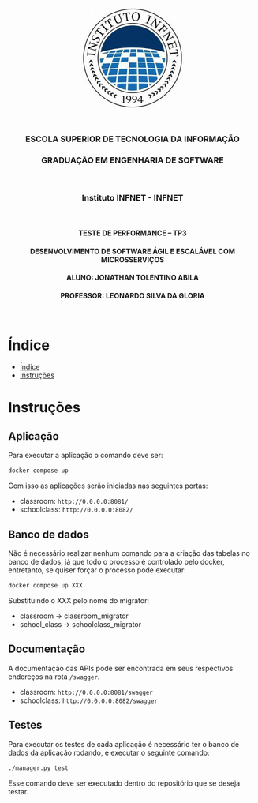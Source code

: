 <p align="center">
    <img src="./docs/logo.jpg" align="center" alt="INFNET logo" title="INFNET" width="200">
</p>

<br>

<div align="center">
    <h3>ESCOLA SUPERIOR DE TECNOLOGIA DA INFORMAÇÃO</h3>
    <h3>GRADUAÇÃO EM ENGENHARIA DE SOFTWARE</h3>
    <br>
    <h3>Instituto INFNET - INFNET</h3>
    <br>
    <h4>TESTE DE PERFORMANCE – TP3</h4>
    <h4>DESENVOLVIMENTO DE SOFTWARE ÁGIL E ESCALÁVEL COM MICROSSERVIÇOS</h4>
    <h4>ALUNO: JONATHAN TOLENTINO ABILA</h4>
    <h4>PROFESSOR: LEONARDO SILVA DA GLORIA</h4>
    <br>
</div>

# Índice
- [Índice](#índice)
- [Instruções](#instruções)

# Instruções

## Aplicação
Para executar a aplicação o comando deve ser:

```bash
docker compose up
```

Com isso as aplicações serão iniciadas nas seguintes portas:

- classroom: `http://0.0.0.0:8081/`
- schoolclass: `http://0.0.0.0:8082/`

## Banco de dados
Não é necessário realizar nenhum comando para a criação das tabelas no banco de dados, já que todo
o processo é controlado pelo docker, entretanto, se quiser forçar o processo pode executar:

```bash
docker compose up XXX
```

Substituindo o XXX pelo nome do migrator:

- classroom -> classroom_migrator
- school_class -> schoolclass_migrator

## Documentação
A documentação das APIs pode ser encontrada em seus respectivos endereços na rota `/swagger`.

- classroom: `http://0.0.0.0:8081/swagger`
- schoolclass: `http://0.0.0.0:8082/swagger`


## Testes
Para executar os testes de cada aplicação é necessário ter o banco de dados da aplicação rodando, e
executar o seguinte comando:

```bash
./manager.py test
```

Esse comando deve ser executado dentro do repositório que se deseja testar.
